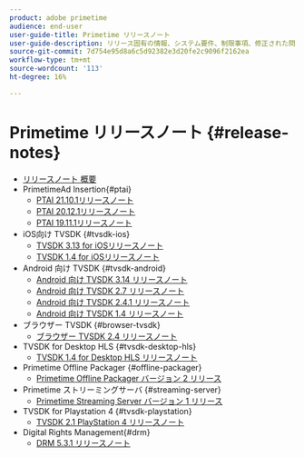 ```yaml
---
product: adobe primetime
audience: end-user
user-guide-title: Primetime リリースノート
user-guide-description: リリース固有の情報、システム要件、制限事項、修正された問題、既知の問題を示します。
source-git-commit: 7d754e95d8a6c5d92382e3d20fe2c9096f2162ea
workflow-type: tm+mt
source-wordcount: '113'
ht-degree: 16%

---
```



# Primetime リリースノート {#release-notes}

+ [リリースノート 概要](home.md)
+ PrimetimeAd Insertion{#ptai}
   + [PTAI 21.10.1リリースノート](ptai-21x-release-notes.md)
   + [PTAI 20.12.1リリースノート](ptai-20x-release-notes.md)
   + [PTAI 19.11.1リリースノート](ptai-19x-release-notes.md)
+ iOS向け TVSDK {#tvsdk-ios}
   + [TVSDK 3.13 for iOSリリースノート](tvsdk-3x-ios.md)
   + [TVSDK 1.4 for iOSリリースノート](tvsdk-1-4-ios.md)
+ Android 向け TVSDK {#tvsdk-android}
   + [Android 向け TVSDK 3.14 リリースノート](tvsdk-3x-android.md)
   + [Android 向け TVSDK 2.7 リリースノート](tvsdk-27-android.md)
   + [Android 向け TVSDK 2.4.1 リリースノート](tvsdk-24-android.md)
   + [Android 向け TVSDK 1.4 リリースノート](tvsdk-1-4-android.md)
+ ブラウザー TVSDK {#browser-tvsdk}
   + [ブラウザー TVSDK 2.4 リリースノート](tvsdk-24-browser.md)
+ TVSDK for Desktop HLS {#tvsdk-desktop-hls}
   + [TVSDK 1.4 for Desktop HLS リリースノート](tvsdk-1-4-desktop-hls.md)
+ Primetime Offline Packager {#offline-packager}
   + [Primetime Offline Packager バージョン 2 リリース](offline-packager-2x-release-note.md)
+ Primetime ストリーミングサーバ {#streaming-server}
   + [Primetime Streaming Server バージョン 1 リリース](primetime-streaming-server-1x.md)
+ TVSDK for Playstation 4 {#tvsdk-playstation}
   + [TVSDK 2.1 PlayStation 4 リリースノート](tvsdk-21-ps4.md)
+ Digital Rights Management{#drm}
   + [DRM 5.3.1 リリースノート](drm-531-release-notes.md)
